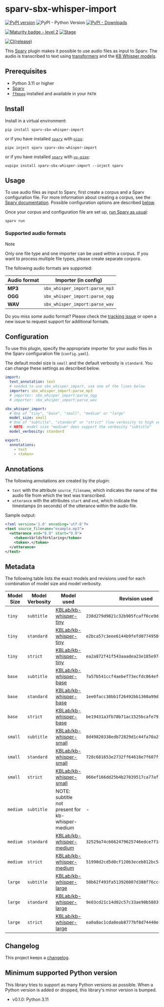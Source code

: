 # sparv-sbx-whisper-import

[![PyPI version](https://badge.fury.io/py/sparv-sbx-whisper-import.svg)](https://pypi.org/project/sparv-sbx-whisper-import)
![PyPI - Python Version](https://img.shields.io/pypi/pyversions/sparv-sbx-whisper-import)
[![PyPI - Downloads](https://img.shields.io/pypi/dm/sparv-sbx-whisper-import)](https://pypi.org/project/sparv-sbx-whisper-import/)

[![Maturity badge - level 2](https://img.shields.io/badge/Maturity-Level%202%20--%20First%20Release-yellowgreen.svg)](https://github.com/spraakbanken/getting-started/blob/main/scorecard.md)
[![Stage](https://img.shields.io/pypi/status/sparv-sbx-whisper-import)](https://pypi.org/project/sparv-sbx-whisper-import/)

[![CI(release)](https://github.com/spraakbanken/sparv-sbx-whisper-import/actions/workflows/release.yml/badge.svg)](https://github.com/spraakbanken/sparv-sbx-whisper-import/actions/workflows/release.yml)

This [Sparv](https://github.com/spraakbanken/sparv) plugin makes it possible to use audio files as input to Sparv. The audio is transcribed to text using [transformers](https://github.com/huggingface/transformers) and the [KB Whisper models](https://huggingface.co/KBLab/kb-whisper-small).

## Prerequisites

- Python 3.11 or higher
- [Sparv](https://github.com/spraakbanken/sparv)
- [`ffmpeg`](https://ffmpeg.org/) installed and available in your `PATH`

## Install

Install in a virtual environment:

```shell
pip install sparv-sbx-whisper-import
```

or if you have installed [`sparv`](https://github.com/spraakbanken/sparv) with [`pipx`](https://pipx.pypa.io/latest/):

```shell
pipx inject sparv sparv-sbx-whisper-import
```

or if you have installed [`sparv`](https://github.com/spraakbanken/sparv) with [`uv-pipx`](https://github.com/pytgaen/uv-pipx):

```shell
uvpipx install sparv-sbx-whisper-import --inject sparv
```

## Usage

To use audio files as input to Sparv, first create a corpus and a Sparv configuration file. For more information about creating a corpus, see the [Sparv documentation](https://spraakbanken.gu.se/sparv/user-manual/intro/). Possible configuration options are described [below](#configuration).

Once your corpus and configuration file are set up, [run Sparv as usual](https://spraakbanken.gu.se/sparv/user-manual/running-sparv/):

```shell
sparv run
```

### Supported audio formats

> [!NOTE]
> Only one file type and one importer can be used within a corpus. If you want to process multiple file types, please create separate corpora.

The following audio formats are supported:

| Audio format | Importer (in config)           |
| ------------ | ------------------------------ |
| **MP3**      | `sbx_whisper_import:parse_mp3` |
| **OGG**      | `sbx_whisper_import:parse_ogg` |
| **WAV**      | `sbx_whisper_import:parse_wav` |

Do you miss some audio format?
Please check the [tracking issue](https://github.com/spraakbanken/sparv-sbx-whisper-import/issues/16) or open a new issue to request support for additional formats.

## Configuration

To use this plugin, specify the appropriate importer for your audio files in the Sparv configuration file (`config.yaml`).

The default model size is `small` and the default verbosity is `standard`. You can change these settings as described below.

```yaml
import:
  text_annotation: text
  # needed to use sbx_whisper_import, use one of the lines below
  importer: sbx_whisper_import:parse_mp3
  # importer: sbx_whisper_import:parse_ogg
  # importer: sbx_whisper_import:parse_wav

sbx_whisper_import:
  # One of "tiny", "base", "small", "medium" or "large"
  model_size: small
  # One of "subtitle", "standard" or "strict" (low verbosity to high verbosity)
  # NOTE: model size "medium" does support the verbosity "subtitle"
  model_verbosity: standard

export:
  annotations:
    - text
    - <token>
```

## Annotations

The following annotations are created by the plugin:

- `text` with the attribute `source_filename`, which indicates the name of the audio file from which the text was transcribed.
- `utterance` with the attributes `start` and `end`, which indicate the timestamps (in seconds) of the utterance within the audio file.

Sample output:

```xml
<?xml version='1.0' encoding='utf-8'?>
<text source_filename="example.mp3">
  <utterance end="6.0" start="0.0">
    <token>Världsförklaring</token>
    <token>.</token>
  </utterance>
</text>
```

## Metadata

The following table lists the exact models and revisions used for each combination of model size and model verbosity.

| Model Size | Model Verbosity | Model used                                                                | Revision used                              |
| ---------- | --------------- | ------------------------------------------------------------------------- | ------------------------------------------ |
| `tiny`     | `subtitle`      | [KBLab/kb-whisper-tiny](https://huggingface.co/KBLab/kb-whisper-tiny)     | `238d279d9821c32b905fcaff6ce9dad38ad00ab7` |
| `tiny`     | `standard`      | [KBLab/kb-whisper-tiny](https://huggingface.co/KBLab/kb-whisper-tiny)     | `e2bca57c3eee6144b9fefd07749580034cfa9686` |
| `tiny`     | `strict`        | [KBLab/kb-whisper-tiny](https://huggingface.co/KBLab/kb-whisper-tiny)     | `ea2a872f41f543aaadea23e185e974d1ab29ba2b` |
| `base`     | `subtitle`      | [KBLab/kb-whisper-base](https://huggingface.co/KBLab/kb-whisper-base)     | `7a57b541ccf4aebef73ecfdc064ef4b5cab3b02e` |
| `base`     | `standard`      | [KBLab/kb-whisper-base](https://huggingface.co/KBLab/kb-whisper-base)     | `1ee0facc30bb1f26492bb1360a99d552e25a31c2` |
| `base`     | `strict`        | [KBLab/kb-whisper-base](https://huggingface.co/KBLab/kb-whisper-base)     | `be19431a3fb78b71ac1525bcafe792220b314c9e` |
| `small`    | `subtitle`      | [KBLab/kb-whisper-small](https://huggingface.co/KBLab/kb-whisper-small)   | `8d49820338edb72829d1c44fa70a2ba94a4a20fa` |
| `small`    | `standard`      | [KBLab/kb-whisper-small](https://huggingface.co/KBLab/kb-whisper-small)   | `728c681653e2732ff64618e7f607f509ec87472a` |
| `small`    | `strict`        | [KBLab/kb-whisper-small](https://huggingface.co/KBLab/kb-whisper-small)   | `066ef166dd25b4b27039517ca77af30c1c10688a` |
| `medium`   | `subtitle`      | NOTE: subtitle not present for kb-whisper-medium                          | -                                          |
| `medium`   | `standard`      | [KBLab/kb-whisper-medium](https://huggingface.co/KBLab/kb-whisper-medium) | `32529a74c6662479625746edce7f16fe743fe011` |
| `medium`   | `strict`        | [KBLab/kb-whisper-medium](https://huggingface.co/KBLab/kb-whisper-medium) | `51990d2cd5d0cf120b3eceb812bc5407a171a220` |
| `large`    | `subtitle`      | [KBLab/kb-whisper-large](https://huggingface.co/KBLab/kb-whisper-large)   | `50b62f493fa513926007d388f76cce9659bce123` |
| `large`    | `standard`      | [KBLab/kb-whisper-large](https://huggingface.co/KBLab/kb-whisper-large)   | `9e03cd21c14d02c57c33ae90b5803b54995ff241` |
| `large`    | `strict`        | [KBLab/kb-whisper-large](https://huggingface.co/KBLab/kb-whisper-large)   | `ea0a8ac1cda8eab8777bf8d74440eb7606825d8f` |

## Changelog

This project keeps a [changelog](./CHANGELOG.md).

## Minimum supported Python version

This library tries to support as many Python versions as possible.
When a Python version is added or dropped, this library's minor version is bumped.

- v0.1.0: Python 3.11
